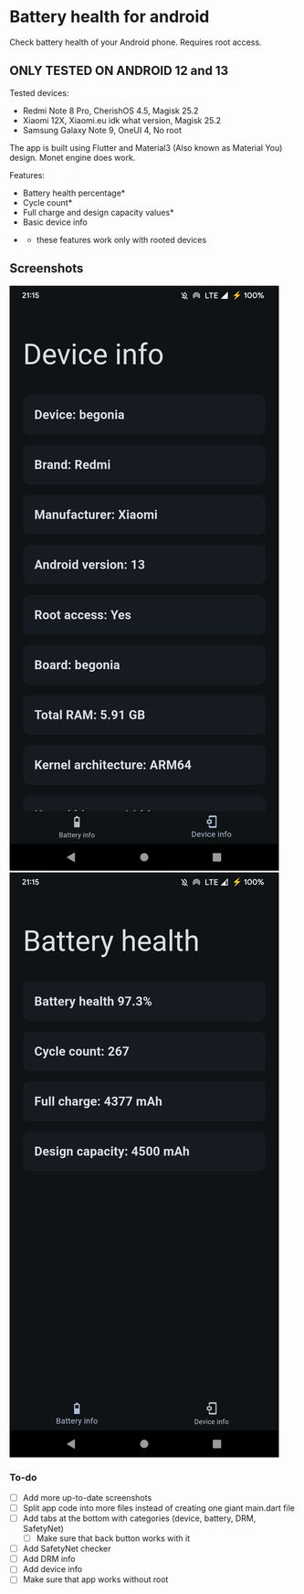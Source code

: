# Battery health for android

 Check battery health of your Android phone. Requires root access.

## ONLY TESTED ON ANDROID 12 and 13

Tested devices:

- Redmi Note 8 Pro, CherishOS 4.5, Magisk 25.2
- Xiaomi 12X, Xiaomi.eu idk what version, Magisk 25.2
- Samsung Galaxy Note 9, OneUI 4, No root

The app is built using Flutter and Material3 (Also known as Material You) design. Monet engine does work.

Features:

- Battery health percentage*
- Cycle count*
- Full charge and design capacity values*
- Basic device info

* - these features work only with rooted devices

## Screenshots

![Current state of app](screenshots/screenshot1.png)
![Current state of app](screenshots/screenshot2.png)

### To-do

- [ ] Add more up-to-date screenshots 
- [ ] Split app code into more files instead of creating one giant main.dart file 
- [ ] Add tabs at the bottom with categories (device, battery, DRM, SafetyNet) 
  - [ ] Make sure that back button works with it 
- [ ] Add SafetyNet checker 
- [ ] Add DRM info 
- [ ] Add device info 
- [ ] Make sure that app works without root 